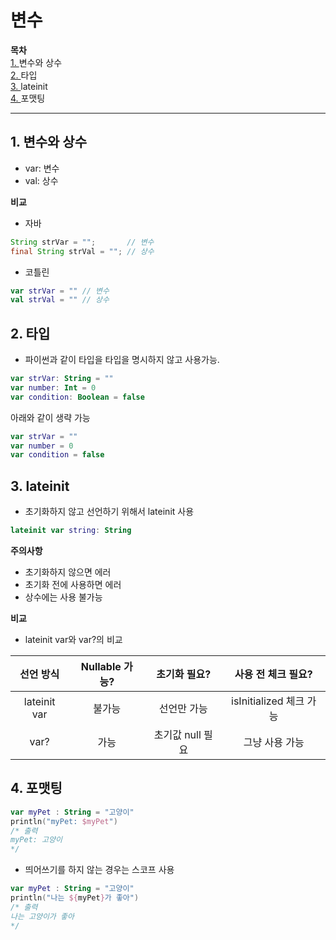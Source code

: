 # 변수
**목차**<br>
[1. ](#1-%EB%B3%80%EC%88%98%EC%99%80-%EC%83%81%EC%88%98)변수와 상수<br>
[2. ](#2-%ED%83%80%EC%9E%85)타입<br>
[3. ](#3-lateinit)lateinit<br>
[4. ](#4-%ED%8F%AC%EB%A7%B7%ED%8C%85)포맷팅<br>
***

## 1. 변수와 상수
- var: 변수
- val: 상수

**비교**
- 자바
```java
String strVar = "";       // 변수
final String strVal = ""; // 상수
```

- 코틀린
```kotlin
var strVar = "" // 변수
val strVal = "" // 상수
```

## 2. 타입
- 파이썬과 같이 타입을 타입을 명시하지 않고 사용가능.
```kotlin
var strVar: String = ""
var number: Int = 0
var condition: Boolean = false
```
아래와 같이 생략 가능
```kotlin
var strVar = ""
var number = 0
var condition = false
```

## 3. lateinit
- 초기화하지 않고 선언하기 위해서 lateinit 사용
```kotlin
lateinit var string: String
```
**주의사항**
- 초기화하지 않으면 에러
- 초기화 전에 사용하면 에러
- 상수에는 사용 불가능

**비교**
- lateinit var와 var?의 비교

|선언 방식| Nullable 가능? | 초기화 필요? | 사용 전 체크 필요? |
|:---:|:---:|:---:|:---:|
| lateinit var | 불가능 | 선언만 가능 | isInitialized 체크 가능 |
| var? | 가능 | 초기값 null 필요 | 그냥 사용 가능 |

## 4. 포맷팅
```kotlin
var myPet : String = "고양이"
println("myPet: $myPet")
/* 출력
myPet: 고양이
*/
```
- 띄어쓰기를 하지 않는 경우는 스코프 사용
```kotlin
var myPet : String = "고양이"
println("나는 ${myPet}가 좋아")
/* 출력
나는 고양이가 좋아
*/
```
